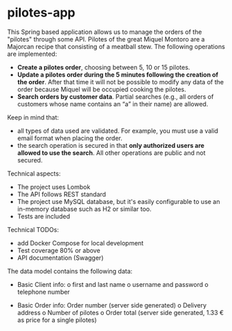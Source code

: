 # pilotes-app

This Spring based application allows us to manage the orders of the "pilotes" through some
API. Pilotes of the great Miquel Montoro are a Majorcan recipe that consisting of a meatball stew.
The following operations are implemented:
- **Create a pilotes order**, choosing between 5, 10 or 15 pilotes.
- **Update a pilotes order during the 5 minutes following the creation of the order**. After that time it will not be possible to modify any data of
the order because Miquel will be occupied cooking the pilotes.
- **Search orders by customer data**. Partial searches (e.g., all orders of customers whose name contains an “a” in their name) are allowed.

Keep in mind that:
- all types of data used are validated. For example, you must use a valid email format when placing the order.
- the search operation is secured in that **only authorized users are allowed to use the search**. All other operations are public and not secured.

Technical aspects:
- The  project uses Lombok
- The API follows REST standard
- The  project use MySQL database, but it's easily configurable to use an in-memory database such as H2 or similar too.
- Tests are included

Technical TODOs:
- add Docker Compose for local development
- Test coverage 80% or above
- API documentation (Swagger)

The data model contains the following data:
- Basic Client info:
o first and last name
o username and password
o telephone number

- Basic Order info:
Order number (server side generated)
o Delivery address
o Number of pilotes
o Order total (server side generated, 1.33 € as price for a single pilotes)
